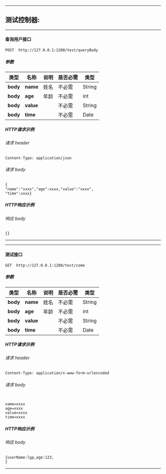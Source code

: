 


--------------------------------------------------------------------------------------------
 测试控制器:
--------------------------------------------------------------------------------------------



---
#### 查询用户接口
```
POST  http://127.0.0.1:1200/test/queryBody
```

##### 参数

|类型|名称|说明|是否必需|类型|
|---|---|---|---|---|
|**body**|**name**| 姓名 | 不必需 | String |
|**body**|**age**| 年龄 | 不必需 | int |
|**body**|**value**|  | 不必需 | String |
|**body**|**time**|  | 不必需 | Date |



##### HTTP请求示例

###### 请求 header
```
Content-Type: application/json
```

###### 请求 body
```
{
"name":"xxxx","age":xxxx,"value":"xxxx",
"time":xxxx}
```


##### HTTP响应示例

###### 响应 body
```````````````````````````````````````````````````````````````````````````````````
{}
```````````````````````````````````````````````````````````````````````````````````
--------------------------------------------------------------

---
#### 测试接口
```
GET  http://127.0.0.1:1200/test/come
```

##### 参数

|类型|名称|说明|是否必需|类型|
|---|---|---|---|---|
|**body**|**name**| 姓名 | 不必需 | String |
|**body**|**age**| 年龄 | 不必需 | int |
|**body**|**value**|  | 不必需 | String |
|**body**|**time**|  | 不必需 | Date |



##### HTTP请求示例

###### 请求 header
```
Content-Type: application/x-www-form-urlencoded
```

###### 请求 body
```

name=xxxx
age=xxxx
value=xxxx
time=xxxx
```


##### HTTP响应示例

###### 响应 body
```````````````````````````````````````````````````````````````````````````````````
{userName:lgp,age:123,
}
```````````````````````````````````````````````````````````````````````````````````
--------------------------------------------------------------

